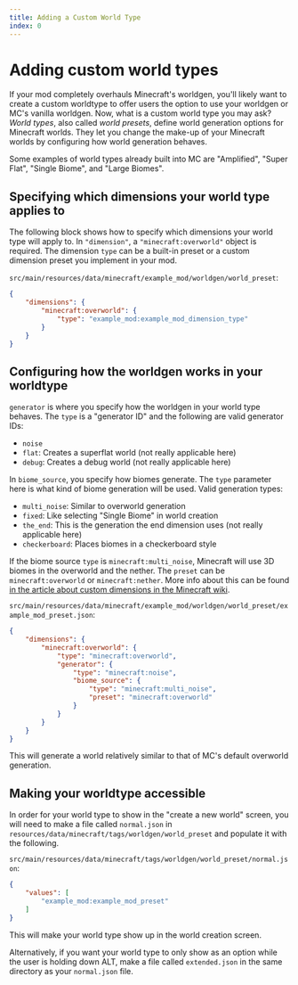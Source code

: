 ```yaml
---
title: Adding a Custom World Type
index: 0
---
```


# Adding custom world types
If your mod completely overhauls Minecraft's worldgen, you'll likely want to create a custom worldtype to offer users the option to use your worldgen or MC's vanilla worldgen.
Now, what is a custom world type you may ask? *World types*, also called *world presets*, define world generation options for Minecraft worlds. They let you change the make-up of your Minecraft worlds by configuring how world generation behaves.

Some examples of world types already built into MC are "Amplified", "Super Flat", "Single Biome", and "Large Biomes".

## Specifying which dimensions your world type applies to

The following block shows how to specify which dimensions your world type will apply to. In `"dimension"`, a `"minecraft:overworld"` object is required.
The dimension `type` can be a built-in preset or a custom dimension preset you implement in your mod.


`src/main/resources/data/minecraft/example_mod/worldgen/world_preset`:
```json
{
	"dimensions": {
		"minecraft:overworld": {
			"type": "example_mod:example_mod_dimension_type"
		}
	}
}
```

## Configuring how the worldgen works in your worldtype

`generator` is where you specify how the worldgen in your world type behaves. The `type` is a "generator ID" and the following are valid generator IDs:
 - `noise`
 - `flat`: Creates a superflat world (not really applicable here)
 - `debug`: Creates a debug world (not really applicable here)

In `biome_source`, you specify how biomes generate. The `type` parameter here is what kind of biome generation will be used.
Valid generation types:
 - `multi_noise`: Similar to overworld generation
 - `fixed`: Like selecting "Single Biome" in world creation
 - `the_end`: This is the generation the end dimension uses (not really applicable here)
 - `checkerboard`: Places biomes in a checkerboard style

If the biome source `type` is `minecraft:multi_noise`, Minecraft will use 3D biomes in the overworld and the nether.
The `preset` can be `minecraft:overworld` or `minecraft:nether`. More info about this can be found [in the article about custom dimensions in the Minecraft wiki](https://minecraft.wiki/w/Custom_dimension#Multi-noise_biome_source_parameter_list).

`src/main/resources/data/minecraft/example_mod/worldgen/world_preset/example_mod_preset.json`:
```json
{
	"dimensions": {
		"minecraft:overworld": {
			"type": "minecraft:overworld",
			"generator": {
				"type": "minecraft:noise",
				"biome_source": {
					"type": "minecraft:multi_noise",
					"preset": "minecraft:overworld"
				}
			}
		}
	}
}
```
This will generate a world relatively similar to that of MC's default overworld generation.

## Making your worldtype accessible

In order for your world type to show in the "create a new world" screen, you will need to make a file called `normal.json` in `resources/data/minecraft/tags/worldgen/world_preset` and populate it with the following.

`src/main/resources/data/minecraft/tags/worldgen/world_preset/normal.json`:
```json
{
	"values": [
		"example_mod:example_mod_preset"
	]
}
```
This will make your world type show up in the world creation screen.

Alternatively, if you want your world type to only show as an option while the user is holding down ALT, make a file called `extended.json` in the same directory as your `normal.json` file.
